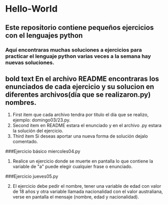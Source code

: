 # Hello-World
## Este repositorio contiene pequeños ejercicios con el lenguajes python
### Aquí encontraras muchas soluciones a ejercicios para practicar el lenguaje python varias veces a la semana hay nuevas soluciones.
**bold text** En el archivo README encontraras los enunciados de cada ejercicio y su solucion en diferentes archivos(día que se realizaron.py) nombres.
---
[^1]:Notas
*italicized text* Ten encuenta:

1. First item que cada archivo tendra por titulo el día que se realizo, ejemplo: domingo03/23.py.
2. Second item en README estara el enunciado y en el archivo .py estara la solución del ejercicio.
3. Third item Si deseas aportar una nueva forma de solución dejalo comentado.

###Ejercicio básico miercoles04.py

1.    Realice un ejercicio donde se muerte en pantalla lo que contiene la variable de "a" puede elegir cualquier frase o enunciado.

###Ejercicio jueves05.py

2. El ejercicio debe pedir el nombre, tener una variable de edad con valor de 18 años y otra variable llamada nacionalidad  con el valor australiana, verse en pantalla el mensaje (nombre, edad y nacionalidad).